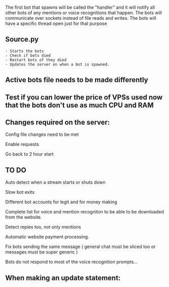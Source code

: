 

The first bot that spawns will be called the "handler" and it will notify all other bots of any mentions or voice recognitions that happen.
The bots will communicate over sockets instead of file reads and writes.
The bots will have a specific thread open just for that purpose

## Source.py

    - Starts the bots
    - Check if bots died
    - Restart bots of they died
    - Updates the server on when a bot is spawned.

## Active bots file needs to be made differently

## Test if you can lower the price of VPSs used now that the bots don't use as much CPU and RAM




## Changes required on the server:

Config file changes need to be met

Enable requests

Go back to 2 hour start


## TO DO

Auto detect when a stream starts or shuts down

Slow bot exits

Different bot accounts for legit and for money making

Complete list for voice and mention recogniton to be able to be downloaded 
from the website.

Detect repies too, not only mentions

Automatic website payment processing.

Fix bots sending the same message ( general chat must be sliced too or messages must be super generic )

Bots do not respond to most of the voice recognition prompts...

## When making an update statement:
